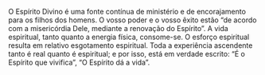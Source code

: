 ﻿O Espírito Divino é uma fonte contínua de ministério e de encorajamento para os filhos dos homens. O vosso poder e o vosso êxito estão “de acordo com a misericórdia Dele, mediante a renovação do Espírito”. A vida espiritual, tanto quanto a energia física, consome-se. O esforço espiritual resulta em relativo esgotamento espiritual. Toda a experiência ascendente tanto é real quanto é espiritual; e por isso, está em verdade escrito: “É o Espírito que vivifica”, “O Espírito dá a vida”.